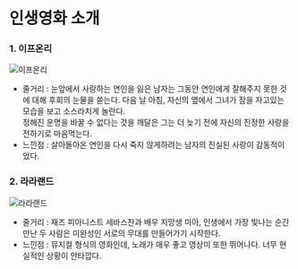 <h1>인생영화 소개</h1>



### 1. 이프온리

![이프온리](https://lh3.googleusercontent.com/proxy/nN1ga2AUxQCip8tkx6LmgBfb3p_YxIHXbBEDfgV_TifisiQRi8pqOLqehJpPn_sP_tRflbCIeo65BdXCaUXdXTx-wSWjhJMY9NFakXMKQvKBIUyhhMKne3JW9z-CosIQA3Q_qCMuxUyEzD0CWJwaUJnglkyPh2g)

+ 줄거리 : 눈앞에서 사랑하는 연인을 잃은 남자는 그동안 연인에게 잘해주지 못한 것에 대해 후회의 눈물을 쏟는다. 다음 날 아침, 자신의 옆에서 그녀가 잠을 자고있는 모습을 보고 소스라치게 놀란다. <br>정해진 운명을 바꿀 수 없다는 것을 깨달은 그는 더 늦기 전에 자신의 진정한 사랑을 전하기로 마음먹는다.
+ 느낀점 : 살아돌아온 연인을 다시 죽지 않게하려는 남자의 진실된 사랑이 감동적이었다.



### 2. 라라랜드

![라라랜드](https://www.discoverlosangeles.com/sites/default/files/styles/hero/public/media/Activities/lala-background_2.jpg?itok=SMTyiLKO)

* 줄거리 : 재즈 피아니스트 세바스찬과 배우 지망생 미아, 인생에서 가장 빛나는 순간 만난 두 사람은 미완성인 서로의 무대를 만들어가기 시작한다.
* 느낀점 : 뮤지컬 형식의 영화인데, 노래가 매우 좋고 영상미 또한 뛰어나다. 너무 현실적인 상황이 안타깝다.